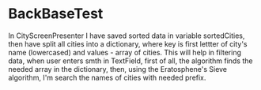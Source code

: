 # BackBaseTest

In CityScreenPresenter I have saved sorted data in variable sortedCities, then have split all cities into a dictionary, where key is first lettter of city's name (lowercased) and values - array of cities.
This will help in filtering data, when user enters smth in TextField, first of all, the algorithm finds the needed array in the dictionary, then, using the Eratosphene's Sieve algorithm, I'm search the names of cities with needed prefix.
